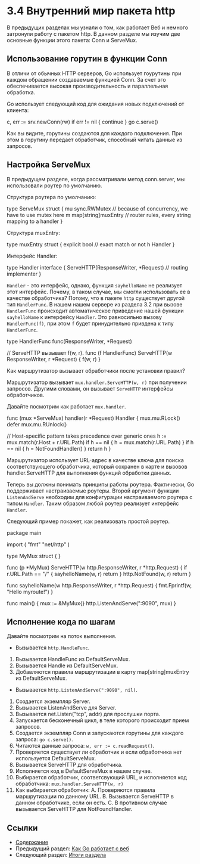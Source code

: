﻿# 3.4 Внутренний мир пакета http

В предыдущих разделах мы узнали о том, как работает Веб и немного затронули работу с пакетом http.  В данном разделе мы изучим две основные функции этого пакета: Conn и ServeMux.

## Использование горутин в функции Conn

В отличи от обычных HTTP серверов, Go использует гоурутины при каждом обращении создаваемые функцией Conn. За счет эго обеспечивается высокая производительность и параллельная обработка.

Go использует следующий код для ожидания новых подключений от клиента:

c, err := srv.newConn(rw)
if err != nil {
continue
}
go c.serve()

Как вы видите, горутины создаются для каждого подключения. При этом в горутину передает обработчик, способный читать данные из запросов.

## Настройка ServeMux

В предыдущем разделе, когда рассматривали метод conn.server, мы использовали роутер по умолчанию.

Структура роутера по умолчанию:

type ServeMux struct {
mu sync.RWMutex   // because of concurrency, we have to use mutex here
m  map[string]muxEntry  // router rules, every string mapping to a handler
}

Структура muxEntry:

type muxEntry struct {
explicit bool   // exact match or not
h        Handler
}

Интерфейс Handler:

type Handler interface {
ServeHTTP(ResponseWriter, *Request)  // routing implementer
}

`Handler` - это интерфейс, однако, функция `sayhelloName` не реализует этот интерфейс. Почему, в таком случае, мы смогли использовать ее в качестве обработчика? Потому, что в пакете `http` существует другой тип `HandlerFunc`. В нашем нашем сервере из раздела 3.2 при вызове `HandlerFunc` происходит автоматическое приведение нашей функции `sayhelloName` к интерфейсу `Handler`. Это равносильно вызову  `HandlerFunc(f)`, при этом `f` будет принудительно привдена к типу `HandlerFunc`.

type HandlerFunc func(ResponseWriter, *Request)

// ServeHTTP вызывает f(w, r).
func (f HandlerFunc) ServeHTTP(w ResponseWriter, r *Request) {
f(w, r)
}

Как маршрутизатор вызывает обработчики после  установки правил?

Маршрутизатор вызывает `mux.handler.ServeHTTP(w, r)` при получении запросов. Другими словами, он вызывает `ServeHTTP` интерфейсы обработчиков.

Давайте посмотрим как работает `mux.handler`.

func (mux *ServeMux) handler(r *Request) Handler {
mux.mu.RLock()
defer mux.mu.RUnlock()

// Host-specific pattern takes precedence over generic ones
h := mux.match(r.Host + r.URL.Path)
if h == nil {
h = mux.match(r.URL.Path)
}
if h == nil {
h = NotFoundHandler()
}
return h
}

Маршрутизатор использует URL-адрес в качестве ключа для поиска соответствующего обработчика, который сохранен в карте и вызовов handler.ServeHTTP для выполнения функций обработки данных.

Теперь вы должны понимать принципы работы роутера. Фактически, Go поддерживает настраиваемые роутеры. Второй аргумент функции `ListenAndServe` необходим для конфигурации настраиваемого роутера с типом `Handler`. Таким образом любой роутер реализует интерфейс `Handler`.

Следующий пример покажет, как реализовать простой роутер.

package main

import (
"fmt"
"net/http"
)

type MyMux struct {
}

func (p *MyMux) ServeHTTP(w http.ResponseWriter, r *http.Request) {
if r.URL.Path == "/" {
sayhelloName(w, r)
return
}
http.NotFound(w, r)
return
}

func sayhelloName(w http.ResponseWriter, r 	*http.Request) {
fmt.Fprintf(w, "Hello myroute!")
}

func main() {
mux := &MyMux{}
http.ListenAndServe(":9090", mux)
}

## Исполнение кода по шагам

Давайте посмотрим на поток выполнения.

- Вызывается `http.HandleFunc`.
1. Вызывается HandleFunc из DefaultServeMux.
2. Вызывается Handle из DefaultServeMux.
3. Добавляются правила маршрутизации в карту map[string]muxEntry из DefaultServeMux.
- Вызывается `http.ListenAndServe(":9090", nil)`.
1. Создается экземпляр Server.
2. Вызывается ListenAndServe для Server.
3. Вызывается net.Listen("tcp", addr) для прослушки порта.
4. Запускается бесконечный цикл, в теле которого происходит прием запросов.
5. Создается экземпляр Conn и запускаются горутины для каждого запроса: `go c.serve()`.
6. Читаются данные запроса: `w, err := c.readRequest()`.
7. Проверяется существует ли обработчик и если обработчика нет используется  DefaultServeMux.
8. Вызывается ServeHTTP для обработчика.
9. Исполняется код в DefaultServeMux в нашем случае.
10. Выбирается обработчик, соответсвующий URL, и исполняется код обработчика: `mux.handler.ServeHTTP(w, r)`
11. Как выбирается обработчик:
A. Проверяются правила маршрутизации по данному URL.
B. Вызывается ServeHTTP в данном обработчике, если он есть. 
C. В противном случае вызывается ServeHTTP для NotFoundHandler.

## Ссылки

- [Содержание](preface.md)
- Предыдущий раздел: [Как Go работает с веб](03.3.md)
- Следующий раздел: [Итоги раздела](03.5.md)

